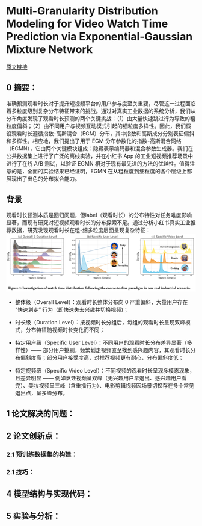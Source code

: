 # Multi-Granularity Distribution Modeling for Video Watch Time Prediction via Exponential-Gaussian Mixture Network
[原文链接](https://arxiv.org/pdf/2508.12665)
## 0 摘要：
准确预测观看时长对于提升短视频平台的用户参与度至关重要，尽管这一过程面临着多粒度级别复杂分布特征带来的挑战。通过对真实工业数据的系统分析，我们从分布角度发现了观看时长预测的两个关键挑战：（1）由大量快速跳过行为导致的粗粒度偏斜；（2）由不同用户与视频互动模式引起的细粒度多样性。因此，我们假设观看时长遵循指数-高斯混合（EGM）分布，其中指数和高斯成分分别表征偏斜和多样性。相应地，我们提出了用于 EGM 分布参数化的指数-高斯混合网络（EGMN），它由两个关键模块组成：隐藏表示编码器和混合参数生成器。我们在公共数据集上进行了广泛的离线实验，并在小红书 App 的工业短视频推荐场景中进行了在线 A/B 测试，以验证 EGMN 相对于现有最先进的方法的优越性。值得注意的是，全面的实验结果已经证明，EGMN 在从粗粒度到细粒度的各个层级上都展现出了出色的分布拟合能力。

## 背景
观看时长预测本质是回归问题，但label（观看时长）的分布特性对任务难度影响显著，而现有研究对短视频观看时长的分布探索不足。通过分析小红书真实工业推荐数据，研究发现观看时长在粗-细多粒度层面呈现复杂特征：
![输入图片说明](/imgs/2025-09-08/3rSuZYswSklIvveE.png)
-   整体级（Overall Level）：观看时长整体分布向 0 严重偏斜，大量用户存在 “快速划走” 行为（即快速失去兴趣并切换视频)；
    
-   时长级（Duration Level）：按视频时长分组后，每组的观看时长呈现双峰模式，分布特征随视频时长变化而不同；
    
-   特定用户级（Specific User Level）：不同用户的观看时长分布差异显著（多样性）—— 部分用户挑剔，频繁划走视频直至找到感兴趣内容，其观看时长分布偏斜度高；部分用户接受度高，对推荐视频更有耐心，分布偏斜度低；
    
-   特定视频级（Specific Video Level）：不同视频的观看时长呈现多模态现象，且差异明显 —— 例如烹饪视频呈双峰（无兴趣用户早退出、感兴趣用户看完）、美妆视频呈三峰（含重播行为）、电影剪辑视频因场景切换存在多个常见退出点，呈多峰分布。

## 1 论文解决的问题：


## 2 论文创新点：


### 2.1 预训练数据集的构建：


### 2.1 技巧：


## 4 模型结构与实现代码：


## 5 实验与分析：

<!--stackedit_data:
eyJoaXN0b3J5IjpbLTE3NjIzODQwODAsMzA4MDQxMDA0XX0=
-->